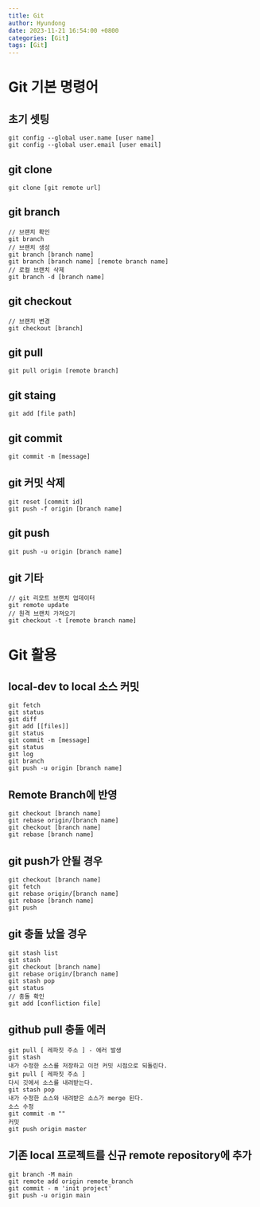 ```yaml
---
title: Git
author: Hyundong
date: 2023-11-21 16:54:00 +0800
categories: [Git]
tags: [Git]
---
```


# Git 기본 명령어
## 초기 셋팅
```
git config --global user.name [user name]
git config --global user.email [user email]
```

## git clone
```
git clone [git remote url]
```

## git branch
```
// 브랜치 확인
git branch
// 브랜치 생성
git branch [branch name]
git branch [branch name] [remote branch name]
// 로컬 브랜치 삭제
git branch -d [branch name]
```

## git checkout
```
// 브랜치 변경
git checkout [branch]
```

## git pull
```
git pull origin [remote branch]
```

## git staing
```
git add [file path]
```

## git commit
```
git commit -m [message]
```

## git 커밋 삭제
```
git reset [commit id]
git push -f origin [branch name]
```

## git push
```
git push -u origin [branch name]
```

## git 기타
```
// git 리모트 브랜치 업데이터
git remote update
// 원격 브랜치 가져오기
git checkout -t [remote branch name]
```

# Git 활용
## local-dev to local 소스 커밋
```
git fetch
git status
git diff
git add [[files]]
git status
git commit -m [message]
git status
git log
git branch
git push -u origin [branch name]
```

## Remote Branch에 반영
```
git checkout [branch name]
git rebase origin/[branch name]
git checkout [branch name]
git rebase [branch name]
```

## git push가 안될 경우
```
git checkout [branch name]
git fetch
git rebase origin/[branch name]
git rebase [branch name]
git push
```

## git 충돌 났을 경우
```
git stash list
git stash
git checkout [branch name]
git rebase origin/[branch name]
git stash pop
git status
// 충돌 확인
git add [confliction file]
```

## github pull 충돌 에러
```
git pull [ 레파짓 주소 ] - 에러 발생
git stash
내가 수정한 소스를 저장하고 이전 커밋 시점으로 되돌린다.
git pull [ 레파짓 주소 ]
다시 깃에서 소스를 내려받는다.
git stash pop
내가 수정한 소스와 내려받은 소스가 merge 된다.
소스 수정
git commit -m ""
커밋
git push origin master
```

## 기존 local 프로젝트를 신규 remote repository에 추가
```
git branch -M main
git remote add origin remote_branch
git commit - m 'init project'
git push -u origin main
```
